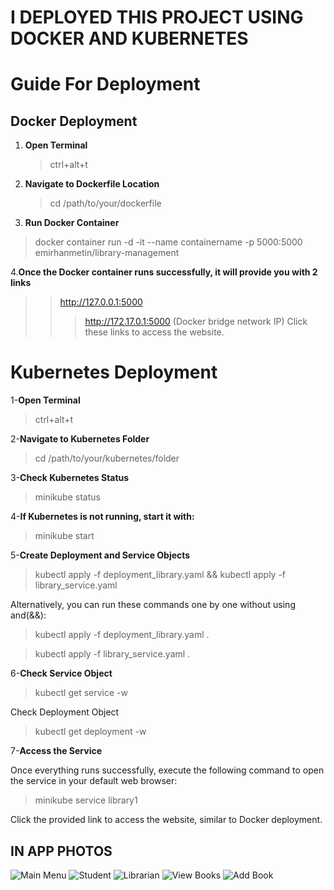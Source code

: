 # I DEPLOYED THIS PROJECT USING DOCKER AND KUBERNETES
# Guide For Deployment

## Docker Deployment

1. **Open Terminal**
   >ctrl+alt+t
2. **Navigate to Dockerfile Location**
     >cd /path/to/your/dockerfile
3. **Run Docker Container**
>docker container run -d -it --name containername -p 5000:5000 emirhanmetin/library-management

4.**Once the Docker container runs successfully, it will provide you with 2 links**
>>http://127.0.0.1:5000
>>>http://172.17.0.1:5000 (Docker bridge network IP)
Click these links to access the website.

# Kubernetes Deployment
1-**Open Terminal**
>ctrl+alt+t

2-**Navigate to Kubernetes Folder**

>cd /path/to/your/kubernetes/folder

3-**Check Kubernetes Status**

>minikube status

4-**If Kubernetes is not running, start it with:**

>minikube start

5-**Create Deployment and Service Objects**

>kubectl apply -f deployment_library.yaml 
&& kubectl apply -f library_service.yaml 

Alternatively, you can run these commands one by one without using and(&&):

>kubectl apply -f deployment_library.yaml .

>kubectl apply -f library_service.yaml . 

6-**Check Service Object**

>kubectl get service -w

Check Deployment Object

>kubectl get deployment -w

7-**Access the Service**

Once everything runs successfully, execute the following command to open the service in your default web browser:

>minikube service library1

Click the provided link to access the website, similar to Docker deployment.
## IN APP PHOTOS
![Main Menu](https://github.com/ArgoFox1/Docker-Kubernetes-LibraryManagementSystem/assets/105239243/b337501f-e859-4ad7-ad44-e842172e9b2d)
![Student](https://github.com/ArgoFox1/Docker-Kubernetes-LibraryManagementSystem/assets/105239243/057c05c0-090d-4610-adba-1d869052463e)
![Librarian](https://github.com/ArgoFox1/Docker-Kubernetes-LibraryManagementSystem/assets/105239243/0bb7a309-54dc-4e39-b245-b24a54671e50)
![View Books](https://github.com/ArgoFox1/Docker-Kubernetes-LibraryManagementSystem/assets/105239243/df2b699e-7000-4a4f-ade4-db629d18d504)
![Add Book](https://github.com/ArgoFox1/Docker-Kubernetes-LibraryManagementSystem/assets/105239243/ed3fb6d5-788b-40ec-a931-4c8d2c879eb2)






